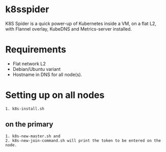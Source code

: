# k8sspider

K8S Spider is a quick power-up of Kubernetes inside a VM, on a flat L2, with Flannel overlay, KubeDNS and Metrics-server installed.

# Requirements

- Flat network L2
- Debian/Ubuntu variant
- Hostname in DNS for all node(s).

# Setting up on all nodes
    1. k8s-install.sh

## on the primary 
    1. k8s-new-master.sh and
    2. k8s-new-join-command.sh will print the token to be entered on the node.


